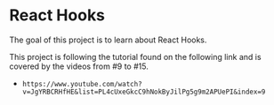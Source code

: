 # React Hooks

The goal of this project is to learn about React Hooks.

This project is following the tutorial found on the following link and is covered by the videos from #9 to #15.
- `https://www.youtube.com/watch?v=JgYRBCRHfHE&list=PL4cUxeGkcC9hNokByJilPg5g9m2APUePI&index=9` 

